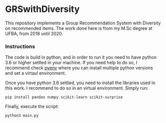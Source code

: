 # GRSwithDiversity

This repository implements a Group Recommendation System with Diversity on recommended items. The work done here is from my M.Sc degree at UFBA, from 2018 until 2020.

### Instructions

The code is build in python, and in order to run it you need to have python 3.6 or higher settled in your machine. If you need help to do so, I recommend check [pyenv](https://realpython.com/intro-to-pyenv/) where you can install multiple python versions and set a virtaul environment.

Once you have python 3.6 settled, you need to install the libraries used in this work. I recommend to do so in an virtual environment. Simply run:

```
pip install pandas numpy scikit-learn scikit-surprise
```

Finally, execute the script:

`python3 main.py`
